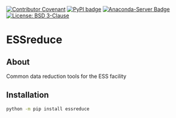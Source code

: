 [![Contributor Covenant](https://img.shields.io/badge/Contributor%20Covenant-2.1-4baaaa.svg)](CODE_OF_CONDUCT.md)
[![PyPI badge](http://img.shields.io/pypi/v/essreduce.svg)](https://pypi.python.org/pypi/essreduce)
[![Anaconda-Server Badge](https://anaconda.org/conda-forge/essreduce/badges/version.svg)](https://anaconda.org/conda-forge/essreduce)
[![License: BSD 3-Clause](https://img.shields.io/badge/License-BSD%203--Clause-blue.svg)](LICENSE)

# ESSreduce

## About

Common data reduction tools for the ESS facility

## Installation

```sh
python -m pip install essreduce
```
